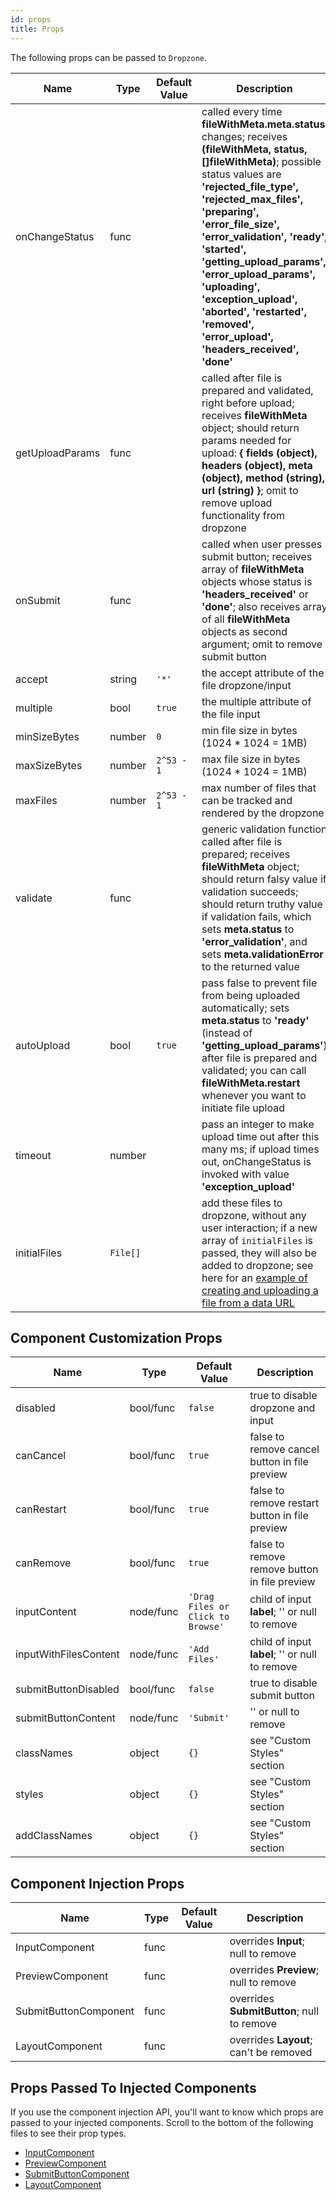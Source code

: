 ```yaml
---
id: props
title: Props
---
```



The following props can be passed to `Dropzone`.

| Name | Type | Default Value | Description |
| --- | --- | --- | --- |
| onChangeStatus | func | | called every time __fileWithMeta.meta.status__ changes; receives __(fileWithMeta, status, []fileWithMeta)__; possible status values are __'rejected_file_type', 'rejected_max_files', 'preparing', 'error_file_size', 'error_validation', 'ready', 'started', 'getting_upload_params', 'error_upload_params', 'uploading', 'exception_upload', 'aborted', 'restarted', 'removed', 'error_upload', 'headers_received', 'done'__ |
| getUploadParams | func | | called after file is prepared and validated, right before upload; receives __fileWithMeta__ object; should return params needed for upload: __{ fields (object), headers (object), meta (object), method (string), url (string) }__; omit to remove upload functionality from dropzone |
| onSubmit | func | | called when user presses submit button; receives array of __fileWithMeta__ objects whose status is __'headers_received'__ or __'done'__; also receives array of all __fileWithMeta__ objects as second argument; omit to remove submit button |
| accept | string | `'*'` | the accept attribute of the file dropzone/input |
| multiple | bool | `true` | the multiple attribute of the file input |
| minSizeBytes | number | `0` | min file size in bytes (1024 * 1024 = 1MB) |
| maxSizeBytes | number | `2^53 - 1` | max file size in bytes (1024 * 1024 = 1MB) |
| maxFiles | number | `2^53 - 1` | max number of files that can be tracked and rendered by the dropzone |
| validate | func | | generic validation function called after file is prepared; receives __fileWithMeta__ object; should return falsy value if validation succeeds; should return truthy value if validation fails, which sets __meta.status__ to __'error_validation'__, and sets __meta.validationError__ to the returned value |
| autoUpload | bool | `true` | pass false to prevent file from being uploaded automatically; sets __meta.status__ to __'ready'__ (instead of __'getting_upload_params'__) after file is prepared and validated; you can call __fileWithMeta.restart__ whenever you want to initiate file upload |
| timeout | number | | pass an integer to make upload time out after this many ms; if upload times out, onChangeStatus is invoked with value __'exception_upload'__ |
| initialFiles | `File[]` | | add these files to dropzone, without any user interaction; if a new array of `initialFiles` is passed, they will also be added to dropzone; see here for an [example of creating and uploading a file from a data URL](https://react-dropzone-uploader.js.org/docs/examples#initial-file-from-data-url) |


## Component Customization Props
| Name | Type | Default Value | Description |
| --- | --- | --- | --- |
| disabled | bool/func | `false` | true to disable dropzone and input |
| canCancel | bool/func | `true` | false to remove cancel button in file preview |
| canRestart | bool/func | `true` | false to remove restart button in file preview |
| canRemove | bool/func | `true` | false to remove remove button in file preview |
| inputContent | node/func | `'Drag Files or Click to Browse'` | child of input __label__; '' or null to remove |
| inputWithFilesContent | node/func | `'Add Files'` | child of input __label__; '' or null to remove |
| submitButtonDisabled | bool/func | `false` | true to disable submit button |
| submitButtonContent | node/func | `'Submit'` | '' or null to remove |
| classNames | object | `{}` | see "Custom Styles" section |
| styles | object | `{}` | see "Custom Styles" section |
| addClassNames | object | `{}` | see "Custom Styles" section |


## Component Injection Props
| Name | Type | Default Value | Description |
| --- | --- | --- | --- |
| InputComponent | func | | overrides __Input__; null to remove |
| PreviewComponent | func | | overrides __Preview__; null to remove |
| SubmitButtonComponent | func | | overrides __SubmitButton__; null to remove |
| LayoutComponent | func | | overrides __Layout__; can't be removed |


## Props Passed To Injected Components
If you use the component injection API, you'll want to know which props are passed to your injected components. Scroll to the bottom of the following files to see their prop types.

- [InputComponent](https://github.com/fortana-co/react-dropzone-uploader/blob/master/src/Input.tsx)
- [PreviewComponent](https://github.com/fortana-co/react-dropzone-uploader/blob/master/src/Preview.tsx)
- [SubmitButtonComponent](https://github.com/fortana-co/react-dropzone-uploader/blob/master/src/SubmitButton.tsx)
- [LayoutComponent](https://github.com/fortana-co/react-dropzone-uploader/blob/master/src/Layout.tsx)
